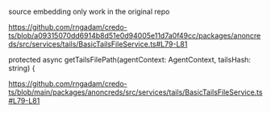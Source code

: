 source embedding only work in the original repo

https://github.com/rngadam/credo-ts/blob/a09315070dd6914b8d51e0d94005e11d7a0f49cc/packages/anoncreds/src/services/tails/BasicTailsFileService.ts#L79-L81

protected async getTailsFilePath(agentContext: AgentContext, tailsHash: string) {

https://github.com/rngadam/credo-ts/blob/main/packages/anoncreds/src/services/tails/BasicTailsFileService.ts#L79-L81
